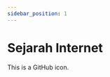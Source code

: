 ```yaml
---
sidebar_position: 1
---
```


# Sejarah Internet
<FAIcon icon="fa-brands fa-github" size="4x" /> This is a GitHub icon.